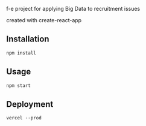 f-e project for applying Big Data to recruitment issues

created with create-react-app

## Installation

```bash
npm install
```

## Usage

```bash
npm start
```

## Deployment
```
vercel --prod 
```